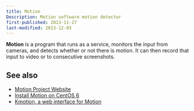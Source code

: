 ```yaml
---
title: Motion
Description: Motion software motion detector
first-published: 2013-11-27
last-modified: 2013-12-03
---
```


**Motion** is a program that runs as a service, monitors the input from 
cameras, and detects whether or not there is motion. It can then record 
that input to video or to consecutive screenshots.

See also
--------

*   [Motion Project Website](http://www.lavrsen.dk/foswiki/bin/view/Motion/WebHome)
*   [Install Motion on CentOS 6](/posts/centos-6-install-motion/)
*   [Kmotion, a web interface for Motion](/posts/kmotion/)
